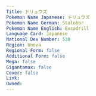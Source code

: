 ```yaml
---
﻿Title: ドリュウズ
Pokemon Name Japanese: ドリュウズ
Pokemon Name German: Stalobor
Pokemon Name English: Excadrill
Language Card: Japanese
National Dex Number: 530
Region: Unova
Regional Form: false
Additional Form: false
Mega: false
Gigantamax: false
Cover: false
Link: 
Owned: 
---
```

